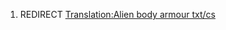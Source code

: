1.  REDIRECT [Translation:Alien body armour
    txt/cs](Translation:Alien_body_armour_txt/cs "wikilink")